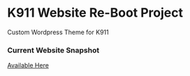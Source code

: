 <h1>K911 Website Re-Boot Project</h1>
   <p>Custom Wordpress Theme for K911</p>

<h3>Current Website Snapshot</h3>
<p><a href="https://web.archive.org/web/20170929060439/http://www.k911online.com/">Available Here</a></p>

